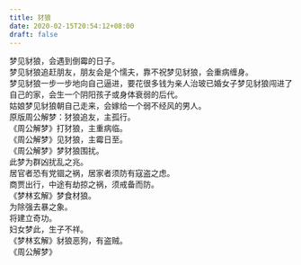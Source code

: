```yaml
---
title: 犲狼
date: 2020-02-15T20:54:12+08:00
draft: false
---
```


梦见豺狼，会遇到倒霉的日子。<br>
梦见豺狼追赶朋友，朋友会是个懦夫，靠不祝梦见豺狼，会重病缠身。<br>
梦见豺狼一步一步地向自己逼进，要花很多钱为亲人治玻已婚女子梦见豺狼闯进了自己的家，会生一个阴阳孩子或身体衰弱的后代。<br>
姑娘梦见豺狼朝自己走来，会嫁给一个弱不经风的男人。<br>
原版周公解梦：犲狼追友，主孤行。<br>
《周公解梦》打犲狼，主重病临。<br>
《周公解梦》见犲狼，主霉日至。<br>
《周公解梦》梦犲狼围扰。<br>
此梦为群凶扰乱之兆。<br>
居官者恐有党锢之祸，居家者须防有寇盗之虑。<br>
商贾出行，中途有劫掠之祸，须戒备而防。<br>
《梦林玄解》梦食材狼。<br>
为除强去暴之象。<br>
将建立奇功。<br>
妇女梦此，生子不祥。<br>
《梦林玄解》豺狼恶狗，有盗贼。<br>
《周公解梦》